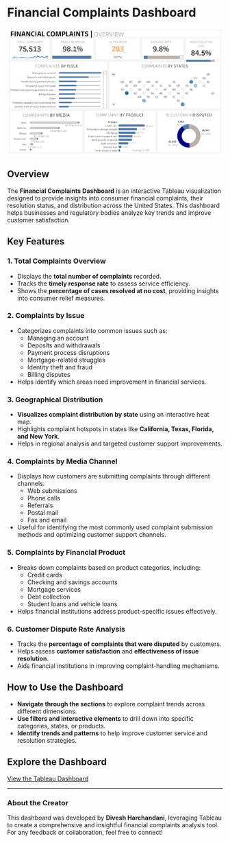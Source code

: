 # Financial Complaints Dashboard

![FCO](./FCOverview.png)  

## Overview
The **Financial Complaints Dashboard** is an interactive Tableau visualization designed to provide insights into consumer financial complaints, their resolution status, and distribution across the United States. This dashboard helps businesses and regulatory bodies analyze key trends and improve customer satisfaction.

## Key Features

### 1. **Total Complaints Overview**
- Displays the **total number of complaints** recorded.
- Tracks the **timely response rate** to assess service efficiency.
- Shows the **percentage of cases resolved at no cost**, providing insights into consumer relief measures.

### 2. **Complaints by Issue**
- Categorizes complaints into common issues such as:
  - Managing an account
  - Deposits and withdrawals
  - Payment process disruptions
  - Mortgage-related struggles
  - Identity theft and fraud
  - Billing disputes
- Helps identify which areas need improvement in financial services.

### 3. **Geographical Distribution**
- **Visualizes complaint distribution by state** using an interactive heat map.
- Highlights complaint hotspots in states like **California, Texas, Florida, and New York**.
- Helps in regional analysis and targeted customer support improvements.

### 4. **Complaints by Media Channel**
- Displays how customers are submitting complaints through different channels:
  - Web submissions
  - Phone calls
  - Referrals
  - Postal mail
  - Fax and email
- Useful for identifying the most commonly used complaint submission methods and optimizing customer support channels.

### 5. **Complaints by Financial Product**
- Breaks down complaints based on product categories, including:
  - Credit cards
  - Checking and savings accounts
  - Mortgage services
  - Debt collection
  - Student loans and vehicle loans
- Helps financial institutions address product-specific issues effectively.

### 6. **Customer Dispute Rate Analysis**
- Tracks the **percentage of complaints that were disputed** by customers.
- Helps assess **customer satisfaction** and **effectiveness of issue resolution**.
- Aids financial institutions in improving complaint-handling mechanisms.

## How to Use the Dashboard
- **Navigate through the sections** to explore complaint trends across different dimensions.
- **Use filters and interactive elements** to drill down into specific categories, states, or products.
- **Identify trends and patterns** to help improve customer service and resolution strategies.

## Explore the Dashboard
[View the Tableau Dashboard](https://public.tableau.com/app/profile/divesh.harchandani/viz/FinancialComplaints_16549695599770/FCOverview)

---

### About the Creator
This dashboard was developed by **Divesh Harchandani**, leveraging Tableau to create a comprehensive and insightful financial complaints analysis tool. For any feedback or collaboration, feel free to connect!

